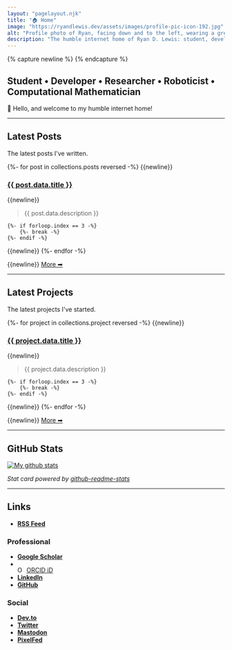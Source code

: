 ```yaml
---
layout: "pagelayout.njk"
title: "🏠 Home"
image: "https://ryandlewis.dev/assets/images/profile-pic-icon-192.jpg"
alt: "Profile photo of Ryan, facing down and to the left, wearing a green baseball cap."
description: "The humble internet home of Ryan D. Lewis: student, developer, researcher, roboticist, and computational mathematician."
---
```


{% capture newline %}
{% endcapture %}

## Student • Developer • Researcher • Roboticist • Computational Mathematician

👋 Hello, and welcome to my humble internet home!

---

## Latest Posts

The latest posts I've written.

{%- for post in collections.posts reversed -%}
{{newline}}
### [ {{ post.data.title }} ]( {{post.url}} )

{{newline}}

> {{ post.data.description }}

	{%- if forloop.index == 3 -%}
		{%- break -%}
	{%- endif -%}
{{newline}}
{%- endfor -%}

{{newline}}
[More ➡](/posts)

---

## Latest Projects

The latest projects I've started.

{%- for project in collections.project reversed -%}
{{newline}}
### [ {{ project.data.title }} ]( {{project.url}} )

{{newline}}

> {{ project.data.description }}

	{%- if forloop.index == 3 -%}
		{%- break -%}
	{%- endif -%}
{{newline}}
{%- endfor -%}

{{newline}}
[More ➡](/projects)

---

## GitHub Stats

[![My github stats](https://github-readme-stats.vercel.app/api?username=luckierdodge&count_private=true&show_icons=true&theme=dark)](https://github.com/anuraghazra/github-readme-stats)

_Stat card powered by [github-readme-stats](https://github.com/anuraghazra/github-readme-stats)_

---

## Links

<div class="link-capsule">

* **[RSS Feed](https://ryandlewis.dev/feed.xml)**

</div>


### Professional

<div class="link-capsule">

<!-- * **[]()** -->
* **[Google Scholar](https://scholar.google.com/citations?user=NXd4XaoAAAAJ "Ryan D. Lewis • Google Scholar")**
* <div itemscope itemtype="https://schema.org/Person"><a itemprop="sameAs" content="https://orcid.org/0000-0002-3000-2811" title="0000-0002-3000-2811 • ORCID iD" href="https://orcid.org/0000-0002-3000-2811" target="orcid.widget" rel="me noopener noreferrer" style="vertical-align:top;"><img src="https://orcid.org/sites/default/files/images/orcid_16x16.png" style="width:1em;margin-right:.5em;" alt="ORCID iD icon">ORCID iD</a></div> 
* **[LinkedIn](https://www.linkedin.com/in/ryan-d-lewis "Ryan D. Lewis • LinkedIn")**
* **[GitHub](https://github.com/luckierdodge "@luckierdodge • GitHub")**

</div>

### Social

<div class="link-capsule">

<!-- * **[]()** -->
* **[Dev.to](https://dev.to/luckierdodge "@luckierdodge • Dev")**
* **[Twitter](https://twitter.com/RhinoDaDino "@RhinoDaDino • Twitter")**
* <a rel="me" href="https://mastodon.online/@luckierdodge" title="@luckierdodge • Mastodon.Online"><b>Mastodon</b></a>
* **[PixelFed](https://pixelfed.social/luckierdodge "@luckierdodge • PixelFed.Social")**

</div>
